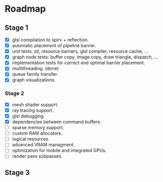 # Roadmap

## Stage 1
- [x] glsl compilation to spirv + reflection.<br/>
- [x] automatic placement of pipeline barrier.<br/>
- [x] unit tests: stl, resource barriers, glsl compiler, resource cache, ...<br/>
- [x] graph node tests: buffer copy, image copy, draw triangle, dispatch, ...<br/>
- [x] implementation tests for correct and optimal barrier placement.<br/>
- [x] multithreading. (done)<br/>
- [x] queue family transfer.<br/>
- [x] graph visualizations.<br/>

### Stage 2
- [x] mesh shader support.<br/>
- [x] ray tracing support.<br/>
- [x] glsl debugging.<br/>
- [x] dependencies between command buffers.<br/>
- [ ] sparse memory support.<br/>
- [ ] custom RAM allocators.<br/>
- [ ] logical resources.<br/>
- [ ] advanced VRAM managment.<br/>
- [ ] optimization for mobile and integrated GPUs.<br/>
- [ ] render pass subpasses.<br/>

## Stage 3
